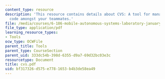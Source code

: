 ```yaml
---
content_type: resource
description: 'This resource contains details about CVS: A tool for managing your source
  code amongst your teammates.'
file: /media/courses/6-186-mobile-autonomous-systems-laboratory-january-iap-2005/bf317326d575e7781653b4b3de58ea49_cvs.pdf
file_type: application/pdf
learning_resource_types:
- Tools
ocw_type: OCWFile
parent_title: Tools
parent_type: CourseSection
parent_uid: 333dc54b-398d-6355-d9a7-69d32bc03e3c
resourcetype: Document
title: cvs.pdf
uid: bf317326-d575-e778-1653-b4b3de58ea49
---
```

